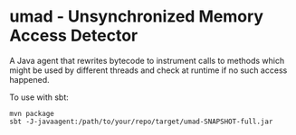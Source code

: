 # umad - Unsynchronized Memory Access Detector

A Java agent that rewrites bytecode to instrument calls to methods
which might be used by different threads and check at runtime if no such access happened.

To use with sbt:

```
mvn package
sbt -J-javaagent:/path/to/your/repo/target/umad-SNAPSHOT-full.jar
```